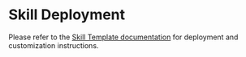 # Skill Deployment

Please refer to the [Skill Template documentation](http://aka.ms/virtualassistantdocs) for deployment and customization instructions.
